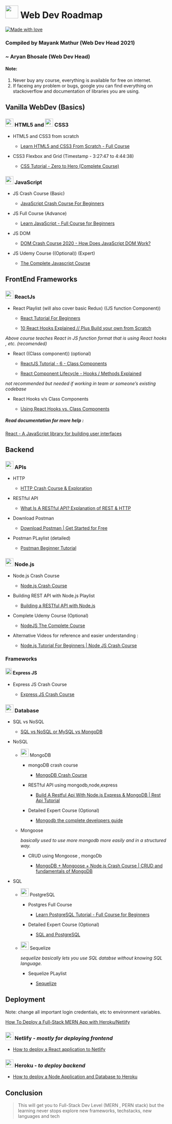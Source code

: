 # <img src="https://cdn.cdnlogo.com/logos/c/54/chrome-dev.svg" width="40" height="40"> Web Dev Roadmap
[![Made with love](https://img.shields.io/badge/Made%20With%20%E2%9D%A4%EF%B8%8F%20%20by-DevSoc-blue.svg)](https://devsoc.club/)

### Compiled by Mayank Mathur (Web Dev Head 2021)
### ~ Aryan Bhosale (Web Dev Head)

#### Note:

1. Never buy any course, everything is available for free on internet.
2. If faceing any problem or bugs, google you can find everything on stackoverflow and documentation of libraries you are using.

## Vanilla WebDev (Basics)

### <img src="https://www.vectorlogo.zone/logos/w3_html5/w3_html5-icon.svg" width="25" height="25"> HTML5 and <img src="https://www.vectorlogo.zone/logos/w3_css/w3_css-icon.svg" width="25" height="25"> CSS3

- HTML5 and CSS3 from scratch

  - [Learn HTML5 and CSS3 From Scratch - Full Course](https://youtu.be/mU6anWqZJcc)

- CSS3 Flexbox and Grid (Timestamp - 3:27:47 to 4:44:38)

  - [CSS Tutorial - Zero to Hero (Complete Course)](https://youtu.be/1Rs2ND1ryYc?t=12467)

### <img src="https://cdn.cdnlogo.com/logos/j/69/javascript.svg" width="25" height="25"> JavaScript

- JS Crash Course (Basic)

  - [JavaScript Crash Course For Beginners](https://youtu.be/hdI2bqOjy3c)

- JS Full Course (Advance)

  - [Learn JavaScript - Full Course for Beginners](https://youtu.be/PkZNo7MFNFg)

- JS DOM

  - [DOM Crash Course 2020 - How Does JavaScript DOM Work?](https://youtu.be/_wvi4Srvggg)

- JS Udemy Course ((Optional)) (Expert)

  - [The Complete Javascript Course](https://www.udemy.com/course/the-complete-javascript-course/)

## FrontEnd Frameworks

### <img src="https://www.vectorlogo.zone/logos/reactjs/reactjs-icon.svg" width="25" height="25"> ReactJs

- React Playlist (will also cover basic Redux) ((JS function Component))

  - [React Tutorial For Beginners](https://youtube.com/playlist?list=PLDyQo7g0_nsVHmyZZpVJyFn5ojlboVEhE)

  - [10 React Hooks Explained // Plus Build your own from Scratch](https://youtu.be/TNhaISOUy6Q)

*Above course teaches React in JS function format that is using React hooks , etc. (recomended)*

- React ((Class component)) (optional)

  - [ReactJS Tutorial - 6 - Class Components](https://youtu.be/lnV34uLEzis)

  - [React Component Lifecycle - Hooks / Methods Explained](https://youtu.be/m_mtV4YaI8c)

*not recommended but needed if working in team or someone’s existing codebase*

- React Hooks v/s Class Components

  - [Using React Hooks vs. Class Components](https://youtu.be/vbaIZ3xMj9U)

##### Read documentation for more help :

[React - A JavaScript library for building user interfaces](https://reactjs.org/)

## Backend

### <img src="https://www.vectorlogo.zone/logos/getpostman/getpostman-icon.svg" width="25" height="25"> APIs

- HTTP

  - [HTTP Crash Course & Exploration](https://youtu.be/iYM2zFP3Zn0)

- RESTful API

  - [What Is A RESTful API? Explanation of REST & HTTP](https://youtu.be/Q-BpqyOT3a8)

- Download Postman

  - [Download Postman | Get Started for Free](https://www.postman.com/downloads/)

- Postman PLaylist (detailed)

  - [Postman Beginner Tutorial](https://youtube.com/playlist?list=PLhW3qG5bs-L-oT0GenwPLcJAPD_SiFK3C)

### <img src="https://www.vectorlogo.zone/logos/nodejs/nodejs-icon.svg" width="25" height="25"> Node.js

- Node.js Crash Course

  - [Node.js Crash Course](https://youtu.be/fBNz5xF-Kx4)

- Building REST API with Node.js Playlist

  - [Building a RESTful API with Node.js](https://youtube.com/playlist?list=PL55RiY5tL51q4D-B63KBnygU6opNPFk_q)

- Complete Udemy Course (Optional)

  - [NodeJS The Complete Course](https://www.udemy.com/course/nodejs-the-complete-guide/)
  
- Alternative Videos for reference and easier understanding :

  - [Node.js Tutorial For Beginners | Node JS Crash Course](https://youtu.be/zQRrXTSkvfw)

### Frameworks

#### <img src="https://www.vectorlogo.zone/logos/expressjs/expressjs-icon.svg" width="20" height="20"> Express JS

- Express JS Crash Course

  - [Express JS Crash Course](https://youtu.be/L72fhGm1tfE)

### <img src="https://www.vectorlogo.zone/logos/amazon_aws/amazon_aws-icon.svg" width="25" height="25"> Database

- SQL vs NoSQL

  - [SQL vs NoSQL or MySQL vs MongoDB](https://youtu.be/ZS_kXvOeQ5Y)
  
- NoSQL
  
  - <img src="https://www.vectorlogo.zone/logos/mongodb/mongodb-icon.svg" width="25" height="25"> MongoDB
  
    - mongoDB crash course

      - [MongoDB Crash Course](https://youtu.be/-56x56UppqQ)

    - RESTful API using mongodb,node,express

      - [Build A Restful Api With Node.js Express & MongoDB | Rest Api Tutorial](https://youtu.be/vjf774RKrLc)

    - Detailed Expert Course (Optional)

      - [Mongodb the complete developers guide](https://www.udemy.com/course/mongodb-the-complete-developers-guide/)

  - Mongoose
  
    *basically used to use more mongodb more easily and in a structured way.*
    
    - CRUD using Mongoose , mongoDb

      - [MongoDB + Mongoose + Node.js Crash Course | CRUD and fundamentals of MongoDB](https://youtu.be/5QEwqX5U_2M)
 
- SQL

  - <img src="https://www.vectorlogo.zone/logos/postgresql/postgresql-icon.svg" width="25" height="25"> PostgreSQL
    
    - Postgres Full Course

      - [Learn PostgreSQL Tutorial - Full Course for Beginners](https://youtu.be/qw--VYLpxG4)

    - Detailed Expert Course (Optional)

      - [SQL and PostgreSQL](https://www.udemy.com/course/sql-and-postgresql/)
    
  - <img src="https://www.vectorlogo.zone/logos/sequelizejs/sequelizejs-icon.svg" width="25" height="25"> Sequelize
    
    *sequelize basically lets you use SQL databse without knowing SQL language.*
    
    - Sequelize PLaylist

      - [Sequelize](https://youtube.com/playlist?list=PL5ze0DjYv5DYBDfl0vF_VRxEu8JdTIHlR)

## Deployment

Note: change all important login credentials, etc to environment variables.

[How To Deploy a Full-Stack MERN App with Heroku/Netlify](https://dev.to/stlnick/how-to-deploy-a-full-stack-mern-app-with-heroku-netlify-ncb)

### <img src="https://www.vectorlogo.zone/logos/netlify/netlify-icon.svg" width="25" height="25"> Netlify - *mostly for deploying frontend*

- [How to deploy a React application to Netlify](https://www.freecodecamp.org/news/how-to-deploy-a-react-application-to-netlify-363b8a98a985/)

### <img src="https://www.vectorlogo.zone/logos/heroku/heroku-icon.svg" width="25" height="25"> Heroku - *to deploy backend*

- [How to deploy a Node Application and Database to Heroku](https://www.freecodecamp.org/news/how-to-deploy-a-node-application-and-database-to-heroku/)

## Conclusion

> This will get you to Full-Stack Dev Level (MERN , PERN stack) but the learning never stops
> explore new frameworks, techstacks, new languages and tech
